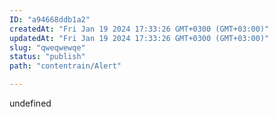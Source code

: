 ```yaml
---
ID: "a94668ddb1a2"
createdAt: "Fri Jan 19 2024 17:33:26 GMT+0300 (GMT+03:00)"
updatedAt: "Fri Jan 19 2024 17:33:26 GMT+0300 (GMT+03:00)"
slug: "qweqwewqe"
status: "publish"
path: "contentrain/Alert"

---
```

undefined